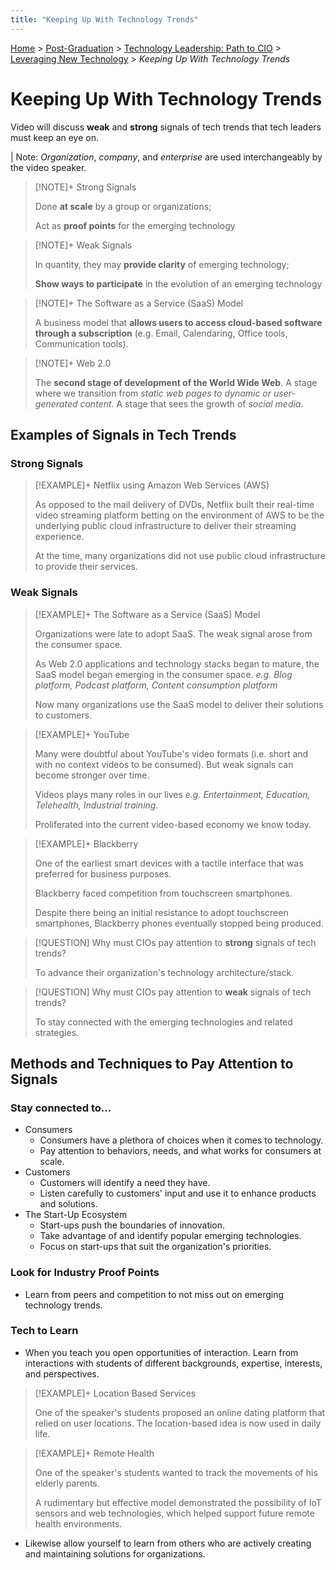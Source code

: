 ```yaml
---
title: "Keeping Up With Technology Trends"
---
```

[Home](../../../index.md) > [Post-Graduation](../../index.md) > [Technology Leadership: Path to CIO](../index.md) > [Leveraging New Technology](./index.md) > *Keeping Up With Technology Trends*

# Keeping Up With Technology Trends

Video will discuss **weak** and **strong** signals of tech trends that tech leaders must keep an eye on.

| Note: _Organization_, _company_, and _enterprise_ are used interchangeably by the video speaker.

> [!NOTE]+ Strong Signals
>
> Done **at scale** by a group or organizations;
>
> Act as **proof points** for the emerging technology

> [!NOTE]+ Weak Signals
>
> In quantity, they may **provide clarity** of emerging technology;
>
> **Show ways to participate** in the evolution of an emerging technology

> [!NOTE]+ The Software as a Service (SaaS) Model
>
> A business model that **allows users to access cloud-based software through a subscription** (e.g. Email, Calendaring, Office tools, Communication tools).

> [!NOTE]+ Web 2.0
>
> The **second stage of development of the World Wide Web**.
> A stage where we transition from _static web pages to dynamic or user-generated content_.
> A stage that sees the growth of _social media_.

## Examples of Signals in Tech Trends

### Strong Signals

> [!EXAMPLE]+ Netflix using Amazon Web Services (AWS)
>
> As opposed to the mail delivery of DVDs, Netflix built their real-time video streaming platform betting on the environment of AWS to be the underlying public cloud infrastructure to deliver their streaming experience.
>
> At the time, many organizations did not use public cloud infrastructure to provide their services.

### Weak Signals

> [!EXAMPLE]+ The Software as a Service (SaaS) Model
>
> Organizations were late to adopt SaaS. The weak signal arose from the consumer space.
>
> As Web 2.0 applications and technology stacks began to mature, the SaaS model began emerging in the consumer space.
> _e.g. Blog platform, Podcast platform, Content consumption platform_
>
> Now many organizations use the SaaS model to deliver their solutions to customers.

> [!EXAMPLE]+ YouTube
>
> Many were doubtful about YouTube's video formats (i.e. short and with no context videos to be consumed). But weak signals can become stronger over time.
>
> Videos plays many roles in our lives _e.g. Entertainment, Education, Telehealth, Industrial training._
>
> Proliferated into the current video-based economy we know today.

> [!EXAMPLE]+ Blackberry
>
> One of the earliest smart devices with a tactile interface that was preferred for business purposes.
>
> Blackberry faced competition from touchscreen smartphones.
>
> Despite there being an initial resistance to adopt touchscreen smartphones, Blackberry phones eventually stopped being produced.

> [!QUESTION] Why must CIOs pay attention to **strong** signals of tech trends?
>
> To advance their organization's technology architecture/stack.

> [!QUESTION] Why must CIOs pay attention to **weak** signals of tech trends?
>
> To stay connected with the emerging technologies and related strategies.

## Methods and Techniques to Pay Attention to Signals

### Stay connected to...

- Consumers
  - Consumers have a plethora of choices when it comes to technology.
  - Pay attention to behaviors, needs, and what works for consumers at scale.
- Customers
  - Customers will identify a need they have.
  - Listen carefully to customers' input and use it to enhance products and solutions.
- The Start-Up Ecosystem
  - Start-ups push the boundaries of innovation.
  - Take advantage of and identify popular emerging technologies.
  - Focus on start-ups that suit the organization's priorities.

### Look for Industry Proof Points

- Learn from peers and competition to not miss out on emerging technology trends.

### Tech to Learn

- When you teach you open opportunities of interaction. Learn from interactions with students of different backgrounds, expertise, interests, and perspectives.

> [!EXAMPLE]+ Location Based Services
>
> One of the speaker's students proposed an online dating platform that relied on user locations. The location-based idea is now used in daily life.

> [!EXAMPLE]+ Remote Health
>
> One of the speaker's students wanted to track the movements of his elderly parents.
>
> A rudimentary but effective model demonstrated the possibility of IoT sensors and web technologies, which helped support future remote health environments.

- Likewise allow yourself to learn from others who are actively creating and maintaining solutions for organizations.
